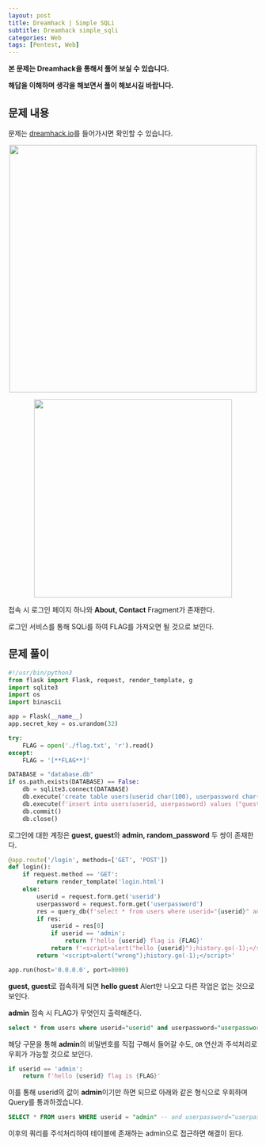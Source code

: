 ```yaml
---
layout: post
title: Dreamhack | Simple SQLi
subtitle: Dreamhack simple_sqli
categories: Web
tags: [Pentest, Web]
---
```


**본 문제는 Dreamhack을 통해서 풀어 보실 수 있습니다.**

**해답을 이해하며 생각을 해보면서 풀이 해보시길 바랍니다.**

## 문제 내용

문제는 <a href = "https://dreamhack.io/wargame/challenges/">dreamhack.io</a>를 들어가시면 확인할 수 있습니다.

<p align="center">
<img src ="https://user-images.githubusercontent.com/78135526/208605718-77ffddc3-a6ea-4ab3-84a9-21d9c1206116.png" width = 500> 
</p>

<p align="center">
<img src ="https://user-images.githubusercontent.com/78135526/208605599-5862ad3a-cfdc-4969-b757-d015742bcf71.png" width = 400> 
</p>

접속 시 로그인 페이지 하나와 **About, Contact** Fragment가 존재한다.

로그인 서비스를 통해 SQLi를 하여 FLAG를 가져오면 될 것으로 보인다.

## 문제 풀이

```python
#!/usr/bin/python3
from flask import Flask, request, render_template, g
import sqlite3
import os
import binascii

app = Flask(__name__)
app.secret_key = os.urandom(32)

try:
    FLAG = open('./flag.txt', 'r').read()
except:
    FLAG = '[**FLAG**]'

DATABASE = "database.db"
if os.path.exists(DATABASE) == False:
    db = sqlite3.connect(DATABASE)
    db.execute('create table users(userid char(100), userpassword char(100));')
    db.execute(f'insert into users(userid, userpassword) values ("guest", "guest"), ("admin", "{binascii.hexlify(os.urandom(16)).decode("utf8")}");')
    db.commit()
    db.close()
```

로그인에 대한 계정은 **guest, guest**와 **admin, random_password** 두 쌍이 존재한다.

```python
@app.route('/login', methods=['GET', 'POST'])
def login():
    if request.method == 'GET':
        return render_template('login.html')
    else:
        userid = request.form.get('userid')
        userpassword = request.form.get('userpassword')
        res = query_db(f'select * from users where userid="{userid}" and userpassword="{userpassword}"')
        if res:
            userid = res[0]
            if userid == 'admin':
                return f'hello {userid} flag is {FLAG}'
            return f'<script>alert("hello {userid}");history.go(-1);</script>'
        return '<script>alert("wrong");history.go(-1);</script>'

app.run(host='0.0.0.0', port=8000)
```

**guest, guest**로 접속하게 되면 **hello guest** Alert만 나오고 다른 작업은 없는 것으로 보인다. 

**admin** 접속 시 FLAG가 무엇인지 출력해준다.

```sql
select * from users where userid="userid" and userpassword="userpassword"
```

해당 구문을 통해 **admin**의 비밀번호를 직접 구해서 들어갈 수도, `OR` 연산과 주석처리로 우회가 가능할 것으로 보인다.

```python
if userid == 'admin':
    return f'hello {userid} flag is {FLAG}'
```

이를 통해 userid의 값이 **admin**이기만 하면 되므로 아래와 같은 형식으로 우회하며 Query를 통과하겠습니다.

```sql
SELECT * FROM users WHERE userid = "admin" -- and userpassword="userpassword"
```

이후의 쿼리를 주석처리하여 테이블에 존재하는 admin으로 접근하면 해결이 된다.